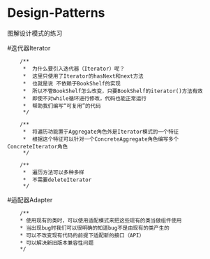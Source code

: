 # Design-Patterns
图解设计模式的练习

#迭代器Iterator
		
		/** 
		 * 	为什么要引入迭代器（Iterator）呢？
		 *	这里只使用了Iterator的hasNext和next方法
		 *	也就是说 不依赖于BookShelf的实现
		 *	所以不管BookShelf怎么改变，只要BookShelf的iterator()方法有效
		 *	即使不对while循环进行修改，代码也能正常运行
		 *	帮助我们编写“可复用”的代码
		 */
		
		/**
		 * 	将遍历功能置于Aggregate角色外是Iterator模式的一个特征
		 * 	根据这个特征可以针对一个ConcreteAggregate角色编写多个ConcreteIterator角色
		 */
		
		/**
		 * 	遍历方法可以多种多样
		 * 	不需要deleteIterator 
		 */
	
#适配器Adapter
		
		/**
		* 使用现有的类时，可以使用适配模式来把这些现有的类当做组件使用
		* 当出现bug时我们可以很明确的知道bug不是由现有的类产生的
		* 可以不改变现有代码的前提下适配新的接口（API）
		* 可以解决新旧版本兼容性问题
		*/	 
		 
